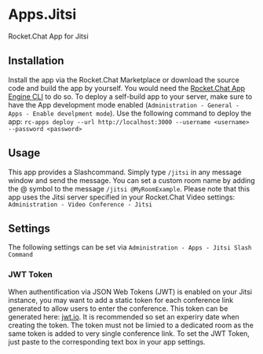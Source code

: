 # Apps.Jitsi
Rocket.Chat App for Jitsi

## Installation
Install the app via the Rocket.Chat Marketplace or download the source code and build the app by yourself. You would need the [Rpcket.Chat App Engine CLI](https://docs.rocket.chat/apps-development/getting-started/rocket.chat-app-engine-cli) to do so. To deploy a self-build app to your server, make sure to have the App development mode enabled (`Administration - General - Apps - Enable develpment mode`). Use the following command to deploy the app:
`rc-apps deploy --url http://localhost:3000 --username <username> --password <password>`
## Usage
This app provides a Slashcommand. Simply type `/jitsi` in any message window and send the message. You can set a custom room name by adding the @ symbol to the message `/jitsi @MyRoomExample`. Please note that this app uses the Jitsi server specified in your Rocket.Chat Video settings: `Administration - Video Conference - Jitsi`
## Settings
The following settings can be set via `Administration - Apps - Jitsi Slash Command`
### JWT Token
When authentification via JSON Web Tokens (JWT) is enabled on your Jitsi instance, you may want to add a static token for each conference link generated to allow users to enter the conference. This token can be generated here: [jwt.io](https://jwt.io/). It is recommended so set an experiry date when creating the token. The token must not be limied to a dedicated room as the same token is added to very single conference link. 
To set the JWT Token, just paste to the corresponding text box in your app settings. 

